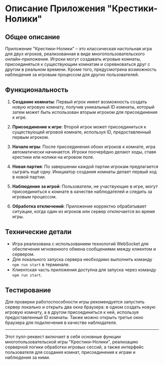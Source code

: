 # Описание Приложения "Крестики-Нолики"

## Общее описание

Приложение "Крестики-Нолики" – это классическая настольная игра для двух игроков, реализованная в виде многопользовательского онлайн-приложения. Игроки могут создавать игровые комнаты, присоединяться к существующим комнатам и соревноваться друг с другом в реальном времени. Кроме того, предусмотрена возможность наблюдения за игровым процессом для других пользователей.

## Функциональность

1. **Создание комнаты**: Первый игрок имеет возможность создать новую игровую комнату, получив уникальный ID комнаты, который затем может быть использован вторым игроком для присоединения к игре.

2. **Присоединение к игре**: Второй игрок может присоединиться к существующей игровой комнате, используя ID, предоставленный первым игроком.

3. **Начало игры**: После присоединения обоих игроков к комнате, игра автоматически начинается. Игроки поочерёдно делают ходы, ставя крестики или нолики на игровом поле.

4. **Новая партия**: По завершении каждой партии игрокам предлагается сыграть ещё одну. Инициатор создания комнаты делает первый ход в новой партии.

5. **Наблюдение за игрой**: Пользователи, не участвующие в игре, могут присоединиться к комнате в качестве наблюдателей и следить за игровым процессом.

6. **Обработка отключений**: Приложение корректно обрабатывает ситуации, когда один из игроков или сервер отключается во время игры.

## Технические детали

- Игра реализована с использованием технологий WebSocket для обеспечения мгновенного обмена сообщениями между клиентом и сервером.
- Для локального запуска сервера необходимо выполнить команду `npm run start` в терминале.
- Клиентская часть приложения доступна для запуска через команду `npm run start`.

## Тестирование

Для проверки работоспособности игры рекомендуется запустить сервер локально и открыть два окна браузера: в одном создать новую игровую комнату, а в другом присоединиться к ней, используя предоставленный ID комнаты. Также можно открыть третье окно браузера для подключения в качестве наблюдателя.

---

Этот пулл-реквест включает в себя основные функции многопользовательской игры "Крестики-Нолики", реализацию серверной логики обработки игровых сессий, а также интерфейс пользователя для создания комнат, присоединения к играм и наблюдения за ними.
